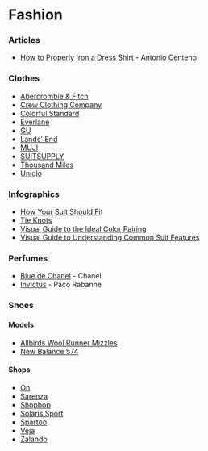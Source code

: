 # Fashion

### Articles

* [How to Properly Iron a Dress Shirt](https://www.artofmanliness.com/style/clothing/how-to-iron-shirt/) - Antonio Centeno

### Clothes

* [Abercrombie & Fitch](https://www.abercrombie.com/)
* [Crew Clothing Company](https://www.crewclothing.co.uk/)
* [Colorful Standard](https://colorfulstandard.com/en-gb)
* [Everlane](https://www.everlane.com/)
* [GU](https://www.gu-global.com/)
* [Lands' End](https://www.landsend.co.uk/)
* [MUJI](https://uk.muji.eu/)
* [SUITSUPPLY](https://suitsupply.com/en-gb/)
* [Thousand Miles](https://thousandmiles.co.uk/)
* [Uniqlo](https://www.uniqlo.com/uk/en/home)

### Infographics

* [How Your Suit Should Fit](https://i.imgur.com/JtVT7Tx.jpg)
* [Tie Knots](https://i.imgur.com/GdlushV.png)
* [Visual Guide to the Ideal Color Pairing](https://i.imgur.com/ZEq8FHc.jpg)
* [Visual Guide to Understanding Common Suit Features](https://i.imgur.com/XPIptk3.jpg)

### Perfumes

* [Blue de Chanel](https://www.chanel.com/gb/fragrance/bleu-de-chanel/) - Chanel
* [Invictus](https://www.pacorabanne.com/ww/en/fragrance/c/frag-men-invictus--frag-men-invictus) - Paco Rabanne

### Shoes

#### Models

* [Allbirds Wool Runner Mizzles](https://www.allbirds.co.uk/products/mens-wool-runner-mizzles-natural-black)
* [New Balance 574](https://www.newbalance.co.uk/pd/574/ML574V2-19566.html)

#### Shops

* [On](https://www.on.com/en-gb)
* [Sarenza](https://www.sarenza.it/)
* [Shopbop](https://www.shopbop.com/)
* [Solaris Sport](https://www.solarissport.com/it/)
* [Spartoo](https://www.spartoo.it/)
* [Veja](https://www.veja-store.com/en_gb/)
* [Zalando](https://www.zalando.it/uomo-home/)
